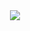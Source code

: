 <div align="center">
<img src="https://capsule-render.vercel.app/api?type=waving&color=auto&height=200&section=header&text=Git_Commit_Message_Style_Guide&fontSize=56" /></div>
